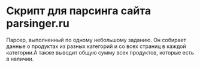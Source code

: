# Скрипт для парсинга сайта parsinger.ru
Парсер, выполненный по одному небольшому заданию. Он собирает данные о продуктах из разных категорий и со всех страниц в каждой категории.А также выводит общую сумму всех продуктов, которые есть в наличии.
